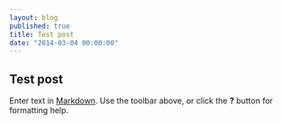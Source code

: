 ```yaml
---
layout: blog
published: true
title: Test post
date: "2014-03-04 00:00:00"
---
```


## Test post

Enter text in [Markdown](http://daringfireball.net/projects/markdown/). Use the toolbar above, or click the **?** button for formatting help.